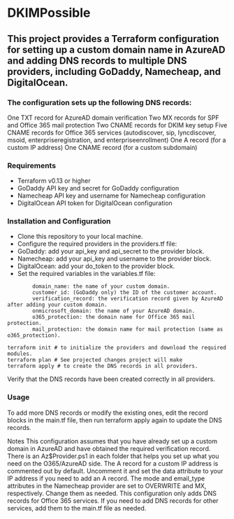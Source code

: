 ﻿# DKIMPossible

## This project provides a Terraform configuration for setting up a custom domain name in AzureAD and adding DNS records to multiple DNS providers, including GoDaddy, Namecheap, and DigitalOcean.

### The configuration sets up the following DNS records:

One TXT record for AzureAD domain verification
Two MX records for SPF and Office 365 mail protection
Two CNAME records for DKIM key setup
Five CNAME records for Office 365 services (autodiscover, sip, lyncdiscover, msoid, enterpriseregistration, and enterpriseenrollment)
One A record (for a custom IP address)
One CNAME record (for a custom subdomain)

### Requirements
- Terraform v0.13 or higher
- GoDaddy API key and secret for GoDaddy configuration
- Namecheap API key and username for Namecheap configuration
- DigitalOcean API token for DigitalOcean configuration
 

### Installation and Configuration

- Clone this repository to your local machine.
- Configure the required providers in the providers.tf file:
- GoDaddy: add your api_key and api_secret to the provider block.
- Namecheap: add your api_key and username to the provider block.
- DigitalOcean: add your do_token to the provider block.
- Set the required variables in the variables.tf file:

```
        domain_name: the name of your custom domain.
        customer_id: (GoDaddy only) the ID of the customer account.
        verification_record: the verification record given by AzureAD after adding your custom domain.
        onmicrosoft_domain: the name of your AzureAD domain.
        o365_protection: the domain name for Office 365 mail protection.
        mail_protection: the domain name for mail protection (same as o365_protection).

```

```
terraform init # to initialize the providers and download the required modules.
terraform plan # See projected changes project will make
terraform apply # to create the DNS records in all providers.
```

Verify that the DNS records have been created correctly in all providers.

### Usage
To add more DNS records or modify the existing ones, edit the record blocks in the main.tf file, then run terraform apply again to update the DNS records.

Notes
This configuration assumes that you have already set up a custom domain in AzureAD and have obtained the required verification record.
There is an Az$Provider.ps1 in each folder that helps you set up what you need on the O365/AzureAD side.
The A record for a custom IP address is commented out by default. Uncomment it and set the data attribute to your IP address if you need to add an A record.
The mode and email_type attributes in the Namecheap provider are set to OVERWRITE and MX, respectively. Change them as needed.
This configuration only adds DNS records for Office 365 services. If you need to add DNS records for other services, add them to the main.tf file as needed.
